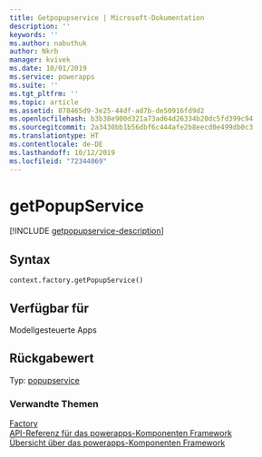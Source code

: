 ```yaml
---
title: Getpopupservice | Microsoft-Dokumentation
description: ''
keywords: ''
ms.author: nabuthuk
author: Nkrb
manager: kvivek
ms.date: 10/01/2019
ms.service: powerapps
ms.suite: ''
ms.tgt_pltfrm: ''
ms.topic: article
ms.assetid: 878465d9-3e25-44df-ad7b-de50916fd9d2
ms.openlocfilehash: b3b38e900d321a73ad64d26334b20dc5fd399c94
ms.sourcegitcommit: 2a3430bb1b56dbf6c444afe2b8eecd0e499db0c3
ms.translationtype: HT
ms.contentlocale: de-DE
ms.lasthandoff: 10/12/2019
ms.locfileid: "72344069"
---
```

# <a name="getpopupservice"></a>getPopupService

[!INCLUDE [getpopupservice-description](includes/getpopupservice-description.md)]

## <a name="syntax"></a>Syntax

`context.factory.getPopupService()`

## <a name="available-for"></a>Verfügbar für 

Modellgesteuerte Apps

## <a name="return-value"></a>Rückgabewert

Typ: [popupservice](../popupservice.md)

### <a name="related-topics"></a>Verwandte Themen

[Factory](../factory.md)<br/>
[API-Referenz für das powerapps-Komponenten Framework](../../reference/index.md)<br/>
[Übersicht über das powerapps-Komponenten Framework](../../overview.md)